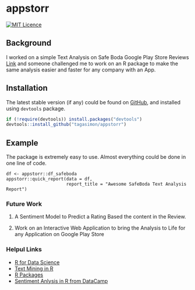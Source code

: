 
<!-- README.md is generated from README.Rmd. Please edit that file -->

# appstorr

[![MIT Licence](https://badges.frapsoft.com/os/mit/mit.png?v=103)](https://opensource.org/licenses/mit-license.php)

## Background
I worked on a simple Text Analysis on Safe Boda Google Play Store Reviews
[Link](https://simonsayz.xyz/post/text-analysis-of-safeboda-app-google-play-store-reviews-in-r/) and someone challenged me to work on an R package to make the same analysis easier and faster for any company with an App. 

## Installation

The latest stable version (if any) could be found on
[GitHub](https://github.com/tagasimon/appstorr), and installed using
`devtools` package.

``` r
if (!require(devtools)) install.packages("devtools")
devtools::install_github("tagasimon/appstorr")
```

## Example

The package is extremely easy to use. Almost everything could be done in
one line of code. 

```{r}
df <- appstorr::df_safeboda
appstorr::quick_report(data = df, 
                       report_title = "Awesome SafeBoda Text Analysis Report")
```

### Future Work
1. A Sentiment Model to Predict a Rating Based the content in the Review.

2. Work on an Interactive Web Application to bring the Analysis to Life for any Application on Google Play Store


### Helpul Links
- [R for Data Science](https://r4ds.had.co.nz/)
- [Text Mining in R](https://www.tidytextmining.com/)
- [R Packages](https://r-pkgs.org/data.html)
- [Sentiment Anlysis in R from DataCamp](https://campus.datacamp.com/)
